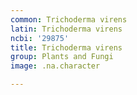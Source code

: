 ```yaml
---
common: Trichoderma virens
latin: Trichoderma virens
ncbi: '29875'
title: Trichoderma virens
group: Plants and Fungi
image: .na.character

---
```

